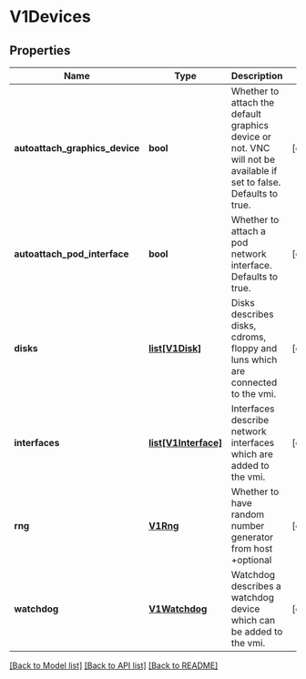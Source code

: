 # V1Devices

## Properties
Name | Type | Description | Notes
------------ | ------------- | ------------- | -------------
**autoattach_graphics_device** | **bool** | Whether to attach the default graphics device or not. VNC will not be available if set to false. Defaults to true. | [optional] 
**autoattach_pod_interface** | **bool** | Whether to attach a pod network interface. Defaults to true. | [optional] 
**disks** | [**list[V1Disk]**](V1Disk.md) | Disks describes disks, cdroms, floppy and luns which are connected to the vmi. | [optional] 
**interfaces** | [**list[V1Interface]**](V1Interface.md) | Interfaces describe network interfaces which are added to the vmi. | [optional] 
**rng** | [**V1Rng**](V1Rng.md) | Whether to have random number generator from host +optional | [optional] 
**watchdog** | [**V1Watchdog**](V1Watchdog.md) | Watchdog describes a watchdog device which can be added to the vmi. | [optional] 

[[Back to Model list]](../README.md#documentation-for-models) [[Back to API list]](../README.md#documentation-for-api-endpoints) [[Back to README]](../README.md)


